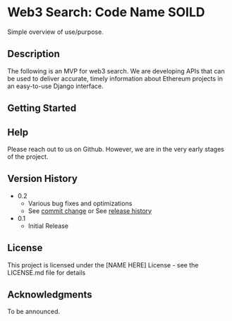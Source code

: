# Web3 Search: Code Name SOILD

Simple overview of use/purpose.

## Description

The following is an MVP for web3 search. We are developing APIs that can be used to deliver accurate, timely information about Ethereum projects in an easy-to-use
Django interface.

## Getting Started

## Help

Please reach out to us on Github. However, we are in the very early stages of the project.

## Version History

* 0.2
    * Various bug fixes and optimizations
    * See [commit change]() or See [release history]()
* 0.1
    * Initial Release

## License

This project is licensed under the [NAME HERE] License - see the LICENSE.md file for details

## Acknowledgments

To be announced.
